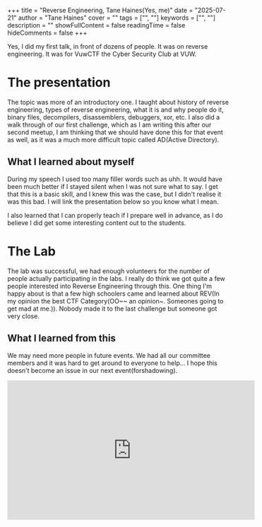 +++
title = "Reverse Engineering, Tane Haines(Yes, me)"
date = "2025-07-21"
author = "Tane Haines"
cover = ""
tags = ["", ""]
keywords = ["", ""]
description = ""
showFullContent = false
readingTime = false
hideComments = false
+++

Yes, I did my first talk, in front of dozens of people. It was on reverse engineering. It was for VuwCTF the Cyber Security Club at VUW.

<!--more-->

# The presentation
The topic was more of an introductory one. I taught about history of reverse engineering, types of reverse engineering, what it is and why people do it, binary files, decompilers, disassemblers, debuggers, xor, etc. I also did a walk through of our first challenge, which as I am writing this after our second meetup, I am thinking that we should have done this for that event as well, as it was a much more difficult topic called AD(Active Directory).

## What I learned about myself
During my speech I used too many filler words such as uhh. It would have been much better if I stayed silent when I was not sure what to say. I get that this is a basic skill, and I knew this was the case, but I didn't realise it was this bad. I will link the presentation below so you know what I mean. 

I also learned that I can properly teach if I prepare well in advance, as I do believe I did get some interesting content out to the students.

# The Lab
The lab was successful, we had enough volunteers for the number of people actually participating in the labs. I really do think we got quite a few people interested into Reverse Engineering through this. 
One thing I'm happy about is that a few high schoolers came and learned about REV(In my opinion the best CTF Category(OO~~ an opinion~. Someones going to get mad at me.)). Nobody made it to the last challenge but someone got very close.

## What I learned from this
We may need more people in future events. We had all our committee members and it was hard to get around to everyone to help... I hope this doesn't become an issue in our next event(forshadowing).

<iframe width="560" height="315" src="https://www.youtube.com/watch?v=yfgw-K0gaqs&t=12s" frameborder="0" allowfullscreen></iframe>